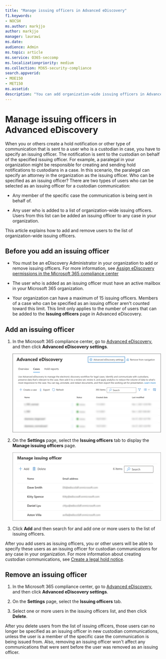 ```yaml
---
title: "Manage issuing officers in Advanced eDiscovery"
f1.keywords:
- NOCSH
ms.author: markjjo
author: markjjo
manager: laurawi
ms.date: 
audience: Admin
ms.topic: article
ms.service: O365-seccomp
ms.localizationpriority: medium
ms.collection: M365-security-compliance 
search.appverid: 
- MOE150
- MET150
ms.assetid: 
description: "You can add organization-wide issuing officers in Advanced eDiscovery so they can be added to any custodial communication in any case in your organization."
---
```


# Manage issuing officers in Advanced eDiscovery

When you or others create a hold notification or other type of communication that is sent to a user who is a custodian in case, you have to specify an issuing officer. The notification is sent to the custodian on behalf of the specified issuing officer. For example, a paralegal in your organization might be responsible for creating and sending hold notifications to custodians in a case. In this scenario, the paralegal can specify an attorney in the organization as the issuing officer. Who can be specified as an issuing officer? There are two types of users who can be selected as an issuing officer for a custodian communication:

- Any member of the specific case the communication is being sent in behalf of.

- Any user who is added to a list of organization-wide issuing officers. Users from this list can be added an issuing officer to any case in your organization.

This article explains how to add and remove users to the list of organization-wide issuing officers.

## Before you add an issuing officer

- You must be an eDiscovery Administrator in your organization to add or remove issuing officers. For more information, see [Assign eDiscovery permissions in the Microsoft 365 compliance center](assign-ediscovery-permissions.md)  

- The user who is added as an issuing officer must have an active mailbox in your Microsoft 365 organization.

- Your organization can have a maximum of 15 issuing officers. Members of a case who can be specified as an issuing officer aren't counted toward this limit. This limit only applies to the number of users that can be added to the **Issuing officers** page in Advanced eDiscovery.

## Add an issuing officer

1. In the Microsoft 365 compliance center, go to [Advanced eDiscovery](https://go.microsoft.com/fwlink/p/?linkid=2173764), and then click **Advanced eDiscovery settings**.

   ![Select Advanced eDiscovery settings](..\media\HistoricalVersions1.png)

2. On the **Settings** page, select the **Issuing officers** tab to display the **Manage issuing officers** page.

   ![Issuing officers settings page.](..\media\AeDIssuingOfficers1.png)

3. Click **Add** and then search for and add one or more users to the list of issuing officers.

After you add users as issuing officers, you or other users will be able to specify these users as an issuing officer for custodian communications for any case in your organization. For more information about creating custodian communications, see [Create a legal hold notice](create-hold-notification.md).

## Remove an issuing officer

1. In the Microsoft 365 compliance center, go to [Advanced eDiscovery](https://go.microsoft.com/fwlink/p/?linkid=2173764), and then click **Advanced eDiscovery settings**.

2. On the **Settings** page, select the **Issuing officers** tab.

3. Select one or more users in the issuing officers list, and then click **Delete**.

After you delete users from the list of issuing officers, those users can no longer be specified as an issuing officer in new custodian communications, unless the user is a member of the specific case the communication is being issued from. Also, removing an issuing officer won't affect any communications that were sent before the user was removed as an issuing officer.
